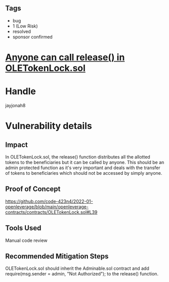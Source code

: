 ## Tags

- bug
- 1 (Low Risk)
- resolved
- sponsor confirmed

# [Anyone can call release() in OLETokenLock.sol](https://github.com/code-423n4/2022-01-openleverage-findings/issues/56) 

# Handle

jayjonah8


# Vulnerability details

## Impact
In OLETokenLock.sol,  the release() function distributes all the allotted tokens to the beneficiaries but it can be called by anyone.  This should be an admin protected function as it's very important and deals with the transfer of tokens to beneficiaries which should not be accessed by simply anyone. 

## Proof of Concept
https://github.com/code-423n4/2022-01-openleverage/blob/main/openleverage-contracts/contracts/OLETokenLock.sol#L39

## Tools Used
Manual code review 

## Recommended Mitigation Steps
OLETokenLock.sol should inherit the Adminable.sol contract and add require(msg.sender = admin, "Not Authorized"); to the release() function. 

